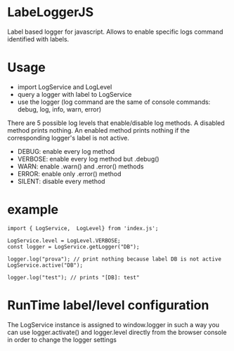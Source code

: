 # LabeLoggerJS
Label based logger for javascript. Allows to enable specific logs command identified with labels.

# Usage

* import LogService and LogLevel
* query a logger with label to LogService
* use the logger (log command are the same of console commands: debug, log, info, warn, error)

There are 5 possible log levels that enable/disable log methods.
A disabled method prints nothing.
An enabled method prints nothing if the corresponding logger's label is not active.

* DEBUG: enable every log method
* VERBOSE: enable every log method but .debug()
* WARN: enable .warn() and .error() methods
* ERROR: enable only .error() method
* SILENT: disable every method

# example

```
import { LogService,  LogLevel} from 'index.js';

LogService.level = LogLevel.VERBOSE;
const logger = LogService.getLogger("DB");

logger.log("prova"); // print nothing because label DB is not active
LogService.active("DB");

logger.log("test"); // prints "[DB]: test"
```

# RunTime label/level configuration

The LogService instance is assigned to window.logger in such a way you can use logger.activate() and logger.level 
directly from the browser console in order to change the logger settings
